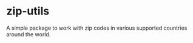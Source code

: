 # zip-utils
A simple package to work with zip codes in various supported countries around the world.
